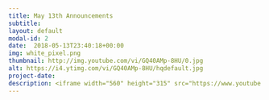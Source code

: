 ```yaml
---
title: May 13th Announcements
subtitle: 
layout: default
modal-id: 2 
date:  2018-05-13T23:40:18+00:00
img: white_pixel.png
thumbnail: http://img.youtube.com/vi/GQ40AMp-8HU/0.jpg
alt: https://i4.ytimg.com/vi/GQ40AMp-8HU/hqdefault.jpg
project-date: 
description: <iframe width="560" height="315" src="https://www.youtube.com/embed/GQ40AMp-8HU" frameborder="0" allowfullscreen></iframe> 
---
```

